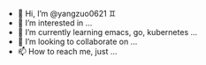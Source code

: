- 👋 Hi, I’m @yangzuo0621 :gemini:
- 👀 I’m interested in ...
- 🌱 I’m currently learning emacs, go, kubernetes ...
- 💞️ I’m looking to collaborate on ...
- 📫 How to reach me, just ...
<!---
yangzuo0621/yangzuo0621 is a ✨ special ✨ repository because its `README.md` (this file) appears on your GitHub profile.
You can click the Preview link to take a look at your changes.
--->
